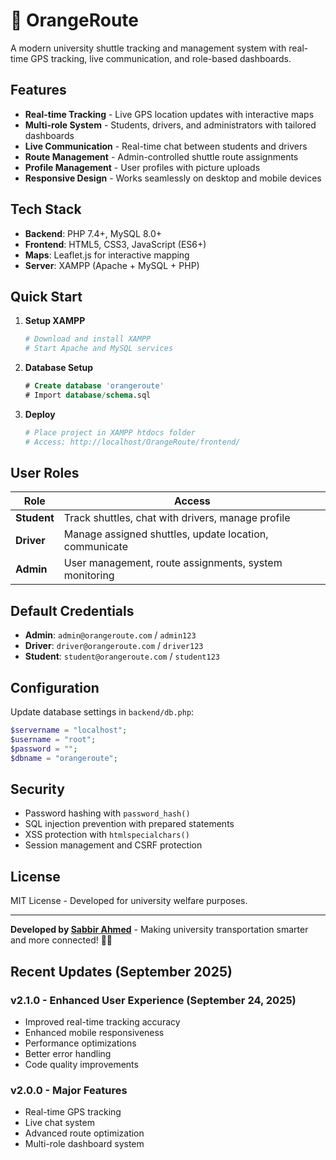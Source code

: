 # 🚌 OrangeRoute

A modern university shuttle tracking and management system with real-time GPS tracking, live communication, and role-based dashboards.

## Features

- **Real-time Tracking** - Live GPS location updates with interactive maps
- **Multi-role System** - Students, drivers, and administrators with tailored dashboards
- **Live Communication** - Real-time chat between students and drivers
- **Route Management** - Admin-controlled shuttle route assignments
- **Profile Management** - User profiles with picture uploads
- **Responsive Design** - Works seamlessly on desktop and mobile devices

## Tech Stack

- **Backend**: PHP 7.4+, MySQL 8.0+
- **Frontend**: HTML5, CSS3, JavaScript (ES6+)
- **Maps**: Leaflet.js for interactive mapping
- **Server**: XAMPP (Apache + MySQL + PHP)

## Quick Start

1. **Setup XAMPP**
   ```bash
   # Download and install XAMPP
   # Start Apache and MySQL services
   ```

2. **Database Setup**
   ```sql
   # Create database 'orangeroute'
   # Import database/schema.sql
   ```

3. **Deploy**
   ```bash
   # Place project in XAMPP htdocs folder
   # Access: http://localhost/OrangeRoute/frontend/
   ```

## User Roles

| Role | Access |
|------|--------|
| **Student** | Track shuttles, chat with drivers, manage profile |
| **Driver** | Manage assigned shuttles, update location, communicate |
| **Admin** | User management, route assignments, system monitoring |

## Default Credentials

- **Admin**: `admin@orangeroute.com` / `admin123`
- **Driver**: `driver@orangeroute.com` / `driver123`
- **Student**: `student@orangeroute.com` / `student123`

## Configuration

Update database settings in `backend/db.php`:
```php
$servername = "localhost";
$username = "root";
$password = "";
$dbname = "orangeroute";
```

## Security

- Password hashing with `password_hash()`
- SQL injection prevention with prepared statements
- XSS protection with `htmlspecialchars()`
- Session management and CSRF protection

## License

MIT License - Developed for university welfare purposes.

---

**Developed by [Sabbir Ahmed](https://github.com/sabbirOG)** - Making university transportation smarter and more connected! 🚌✨

## Recent Updates (September 2025)

### v2.1.0 - Enhanced User Experience (September 24, 2025)
- Improved real-time tracking accuracy
- Enhanced mobile responsiveness
- Performance optimizations
- Better error handling
- Code quality improvements

### v2.0.0 - Major Features
- Real-time GPS tracking
- Live chat system
- Advanced route optimization
- Multi-role dashboard system